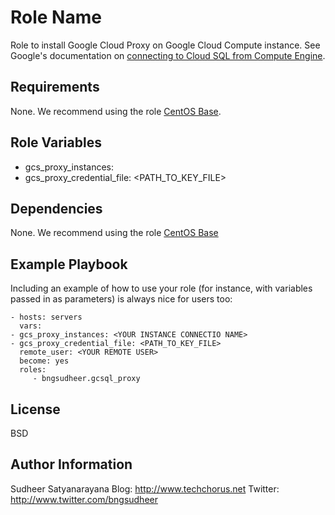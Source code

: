Role Name
=========

Role to install Google Cloud Proxy on Google Cloud Compute instance. 
See Google's documentation on [connecting to Cloud SQL from Compute Engine](https://cloud.google.com/sql/docs/mysql/connect-compute-engine). 

Requirements
------------

None.
We recommend using the role [CentOS Base](https://galaxy.ansible.com/bngsudheer/centos_base/).

Role Variables
--------------

* gcs_proxy_instances: <YOUR INSTANCE CONNECTIO NAME>
* gcs_proxy_credential_file: <PATH_TO_KEY_FILE>

Dependencies
------------

None.
We recommend using the role [CentOS Base](https://galaxy.ansible.com/bngsudheer/centos_base/)

Example Playbook
----------------

Including an example of how to use your role (for instance, with variables passed in as parameters) is always nice for users too:

    - hosts: servers
      vars: 
	- gcs_proxy_instances: <YOUR INSTANCE CONNECTIO NAME>
	- gcs_proxy_credential_file: <PATH_TO_KEY_FILE>
      remote_user: <YOUR REMOTE USER>
      become: yes
      roles:
         - bngsudheer.gcsql_proxy 

License
-------

BSD

Author Information
------------------
Sudheer Satyanarayana
Blog: http://www.techchorus.net
Twitter: http://www.twitter.com/bngsudheer
